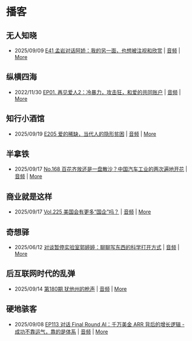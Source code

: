 # 播客

## 无人知晓
- 2025/09/09 [E41 孟岩对话阿娇：我的另一面，也想被注视和欣赏](https://www.xiaoyuzhoufm.com/episode/68bfcc2c9eb4a49300876f19) | [音频](https://dts-api.xiaoyuzhoufm.com/track/611719d3cb0b82e1df0ad29e/68bfcc2c9eb4a49300876f19/media.xyzcdn.net/611719d3cb0b82e1df0ad29e/lnDBqwDZpOI_yE-KjG76ffvJUE0h.m4a) | [More](channels/%E6%97%A0%E4%BA%BA%E7%9F%A5%E6%99%93.md)

## 纵横四海
- 2022/11/30 [EP01. 再见爱人2：冷暴力，攻击狂，和爱的共同账户](https://www.ximalaya.com/sound/592716797) | [音频](https://aod.cos.tx.xmcdn.com/storages/26c6-audiofreehighqps/E9/4E/GKwRIUEHXOodAq7-QQHYdhCw-aacv2-48K.m4a) | [More](channels/%E7%BA%B5%E6%A8%AA%E5%9B%9B%E6%B5%B7.md)

## 知行小酒馆
- 2025/09/19 [E205 爱的稀缺，当代人的隐形贫困](https://www.xiaoyuzhoufm.com/episode/68cd00c02c82c9dcca2d4075) | [音频](https://dts-api.xiaoyuzhoufm.com/track/6013f9f58e2f7ee375cf4216/68cd00c02c82c9dcca2d4075/media.xyzcdn.net/6013f9f58e2f7ee375cf4216/lqKRTeYs4cCeiKvZW7aMBJuhQZEt.m4a) | [More](channels/%E7%9F%A5%E8%A1%8C%E5%B0%8F%E9%85%92%E9%A6%86.md)

## 半拿铁
- 2025/09/17 [No.168 ️ 百花齐放还是一盘散沙？中国汽车工业的两次遍地开花](https://www.ximalaya.com/sound/912264385) | [音频](https://tk.wavpub.com/WPDL_WnBWgTBynVdqQDpGKHPJWQFxxJFxnXXXmpQchrLEzcegDmPtYpbxtWgxQm-bc.m4a) | [More](channels/%E5%8D%8A%E6%8B%BF%E9%93%81.md)

## 商业就是这样
- 2025/09/17 [Vol.225 美国会有更多“国企”吗？](https://www.ximalaya.com/sound/912394238) | [音频](https://aod.cos.tx.xmcdn.com/storages/b008-audiofreehighqps/EA/26/GKwRIRwMoIQkAO9H_wQRl7j6.m4a) | [More](channels/%E5%95%86%E4%B8%9A%E5%B0%B1%E6%98%AF%E8%BF%99%E6%A0%B7.md)

## 奇想驿
- 2025/06/12 [对谈暂停实验室郭婷婷：聊聊写东西的科学打开方式](https://www.xiaoyuzhoufm.com/episode/684adc56574f065721d5960c) | [音频](https://dts-api.xiaoyuzhoufm.com/track/6034daea97755b8fc9c66480/684adc56574f065721d5960c/media.xyzcdn.net/6034daea97755b8fc9c66480/lsg_JvFtGZ36OBuiTLgzYxJmHHUx.m4a) | [More](channels/%E5%A5%87%E6%83%B3%E9%A9%BF.md)

## 后互联网时代的乱弹
- 2025/09/14 [第180期 犹他州的枪声](https://hosting.wavpub.cn/pie/ep180/) | [音频](https://tk.wavpub.com/WPDL_ncDWJEYupyNgTyBWNTRWYKmCxkKjgGabvHJwBUcRrJYjGnVZHvNtYFxdhC-38.mp3) | [More](channels/%E5%90%8E%E4%BA%92%E8%81%94%E7%BD%91%E6%97%B6%E4%BB%A3%E7%9A%84%E4%B9%B1%E5%BC%B9.md)

## 硬地骇客
- 2025/09/08 [EP113 对话 Final Round AI：千万美金 ARR 背后的增长逻辑 - 成功不靠运气，靠的是体系](https://www.xiaoyuzhoufm.com/episode/68bed88f9eb4a493006a0999) | [音频](https://dts-api.xiaoyuzhoufm.com/track/640ee2438be5d40013fe4a87/68bed88f9eb4a493006a0999/media.xyzcdn.net/640ee2438be5d40013fe4a87/lgiok-m9_icd0BLAqYFNipn6aRUJ.m4a) | [More](channels/%E7%A1%AC%E5%9C%B0%E9%AA%87%E5%AE%A2.md)

